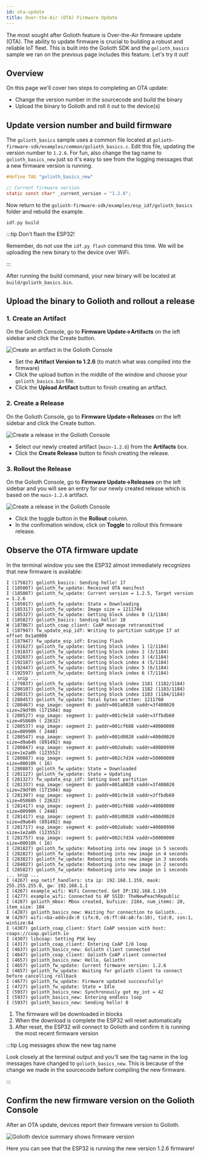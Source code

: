 ```yaml
---
id: ota-update
title: Over-the-Air (OTA) Firmware Update
---
```


The most sought after Golioth feature is Over-the-Air firmware update (OTA). The
ability to update firmware is crucial to building a robust and reliable IoT
fleet. This is built into the Golioth SDK and the `golioth_basics` sample we
ran on the previous page includes this feature. Let's try it out!

## Overview

On this page we'll cover two steps to completing an OTA update:

* Change the version number in the sourcecode and build the binary
* Upload the binary to Golioth and roll it out to the device(s)

## Update version number and build firmware

The `golioth_basics` sample uses a common file located at
`golioth-firmware-sdk/examples/common/golioth_basics.c`. Edit this file,
updating the version number to `1.2.6`. For fun, also change the tag name to
`golioth_basics_new` just so it's easy to see from the logging messages that a
new firmware version is running.

```c title="changes to: golioth-firmware-sdk/examples/common/golioth_basics.c"
#define TAG "golioth_basics_new"

// Current firmware version
static const char* _current_version = "1.2.6";
```

Now return to the `golioth-firmware-sdk/examples/esp_idf/golioth_basics` folder
and rebuild the example.

```shell
idf.py build
```

:::tip Don't flash the ESP32!

Remember, do not use the `idf.py flash` command this time. We will be uploading
the new binary to the device over WiFi.

:::

After running the build command, your new binary will be located at
`build/golioth_basics.bin`.

## Upload the binary to Golioth and rollout a release

### 1. Create an Artifact

On the Golioth Console, go to **Firmware Update&rarr;Artifacts** on the left
sidebar and click the Create button.

![Create an artifact in the Golioth Console](assets/golioth-OTA-create-artifact.png)

* Set the **Artifact Version to 1.2.6** (to match what was compiled into the
  firmware)
* Click the upload button in the middle of the window and choose your
  `golioth_basics.bin` file.
* Click the **Upload Artifact** button to finish creating an artifact.

### 2. Create a Release

On the Golioth Console, go to **Firmware Update&rarr;Releases** on the left
sidebar and click the Create button.

![Create a release in the Golioth Console](assets/golioth-OTA-create-release.png)

* Select our newly created artifact (`main-1.2.6`) from the **Artifacts** box.
* Click the **Create Release** button to finish creating the release.

### 3. Rollout the Release

On the Golioth Console, go to **Firmware Update&rarr;Releases** on the left
sidebar and you will see an entry for our newly created release which is based
on the `main-1.2.6` artifact.

![Create a release in the Golioth Console](assets/golioth-OTA-rollout.png)

* Click the toggle button in the **Rollout** column.
* In the confirmation window, click on **Toggle** to rollout this firmware
  release.

## Observe the OTA firmware update

In the terminal window you see the ESP32 almost immediately recognizes that new
firmware is available:

```shell
I (175827) golioth_basics: Sending hello! 17
I (185007) golioth_fw_update: Received OTA manifest
I (185007) golioth_fw_update: Current version = 1.2.5, Target version = 1.2.6
I (185017) golioth_fw_update: State = Downloading
I (185317) golioth_fw_update: Image size = 1211744
I (185327) golioth_fw_update: Getting block index 0 (1/1184)
I (185827) golioth_basics: Sending hello! 18
W (187867) golioth_coap_client: CoAP message retransmitted
I (187947) fw_update_esp_idf: Writing to partition subtype 17 at offset 0x1a0000
I (187947) fw_update_esp_idf: Erasing flash
I (191627) golioth_fw_update: Getting block index 1 (2/1184)
I (191837) golioth_fw_update: Getting block index 2 (3/1184)
I (192037) golioth_fw_update: Getting block index 3 (4/1184)
I (192187) golioth_fw_update: Getting block index 4 (5/1184)
I (192447) golioth_fw_update: Getting block index 5 (6/1184)
I (192597) golioth_fw_update: Getting block index 6 (7/1184)
... snip ...
I (279837) golioth_fw_update: Getting block index 1181 (1182/1184)
I (280107) golioth_fw_update: Getting block index 1182 (1183/1184)
I (280317) golioth_fw_update: Getting block index 1183 (1184/1184)
I (280457) golioth_fw_update: Total bytes written: 1211760
I (280467) esp_image: segment 0: paddr=001a0020 vaddr=3f400020 size=29df0h (171504) map
I (280527) esp_image: segment 1: paddr=001c9e18 vaddr=3ffbdb60 size=05868h ( 22632)
I (280537) esp_image: segment 2: paddr=001cf688 vaddr=40080000 size=00990h ( 2448)
I (280547) esp_image: segment 3: paddr=001d0020 vaddr=400d0020 size=d9a64h (891492) map
I (280847) esp_image: segment 4: paddr=002a9a8c vaddr=40080990 size=1e2a0h (123552)
I (280887) esp_image: segment 5: paddr=002c7d34 vaddr=50000000 size=00010h ( 16)
I (280887) golioth_fw_update: State = Downloaded
I (281127) golioth_fw_update: State = Updating
I (281327) fw_update_esp_idf: Setting boot partition
I (281337) esp_image: segment 0: paddr=001a0020 vaddr=3f400020 size=29df0h (171504) map
I (281397) esp_image: segment 1: paddr=001c9e18 vaddr=3ffbdb60 size=05868h ( 22632)
I (281417) esp_image: segment 2: paddr=001cf688 vaddr=40080000 size=00990h ( 2448)
I (281417) esp_image: segment 3: paddr=001d0020 vaddr=400d0020 size=d9a64h (891492) map
I (281717) esp_image: segment 4: paddr=002a9a8c vaddr=40080990 size=1e2a0h (123552)
I (281757) esp_image: segment 5: paddr=002c7d34 vaddr=50000000 size=00010h ( 16)
I (281827) golioth_fw_update: Rebooting into new image in 5 seconds
I (282827) golioth_fw_update: Rebooting into new image in 4 seconds
I (283827) golioth_fw_update: Rebooting into new image in 3 seconds
I (284827) golioth_fw_update: Rebooting into new image in 2 seconds
I (285827) golioth_fw_update: Rebooting into new image in 1 seconds
... snip ...
I (4267) esp_netif_handlers: sta ip: 192.168.1.159, mask: 255.255.255.0, gw: 192.168.1.1
I (4267) example_wifi: WiFi Connected. Got IP:192.168.1.159
I (4277) example_wifi: Connected to AP SSID: TheNewPeachRepublic
I (4287) golioth_mbox: Mbox created, bufsize: 2184, num_items: 20, item_size: 104
I (4287) golioth_basics_new: Waiting for connection to Golioth...
W (4297) wifi:<ba-add>idx:0 (ifx:0, c6:ff:d4:a8:fa:10), tid:0, ssn:1, winSize:64
I (4307) golioth_coap_client: Start CoAP session with host: coaps://coap.golioth.io
I (4307) libcoap: Setting PSK key
I (4317) golioth_coap_client: Entering CoAP I/O loop
I (4637) golioth_basics_new: Golioth client connected
I (4647) golioth_coap_client: Golioth CoAP client connected
I (4657) golioth_basics_new: Hello, Golioth!
I (4657) golioth_fw_update: Current firmware version: 1.2.6
I (4657) golioth_fw_update: Waiting for golioth client to connect before cancelling rollback
I (4677) golioth_fw_update: Firmware updated successfully!
I (4727) golioth_fw_update: State = Idle
I (5937) golioth_basics_new: Synchronously got my_int = 42
I (5937) golioth_basics_new: Entering endless loop
I (5937) golioth_basics_new: Sending hello! 0
```

1. The firmware will be downloaded in blocks
2. When the download is complete the ESP32 will reset automatically
3. After reset, the ESP32 will connect to Golioth and confirm it is running the
   most recent firmware version

:::tip Log messages show the new tag name

Look closely at the terminal output and you'll see the tag name in the log
messages have changed to `golioth_basics_new`. This is because of the change we
made in the sourcecode before compiling the new firmware.

:::

## Confirm the new firmware version on the Golioth Console

After an OTA update, devices report their firmware version to Golioth.

![Golioth device summary shows firmware version](assets/golioth-OTA-report-firmware-revision.png)

Here you can see that the ESP32 is running the new version 1.2.6 firmware!
